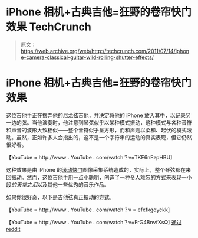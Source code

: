 # iPhone 相机+古典吉他=狂野的卷帘快门效果 TechCrunch

> 原文：<https://web.archive.org/web/http://techcrunch.com/2011/07/14/iphone-camera-classical-guitar-wild-rolling-shutter-effects/>

# iPhone 相机+古典吉他=狂野的卷帘快门效果

这位吉他手正在摆弄他的尼龙弦吉他，并决定将他的 iPhone 放入其中，以记录另一边的弦。当他演奏时，他注意到琴弦似乎以某种模式振动，这种模式与各种音符和声音的波形大致相似——整个音符似乎呈方形，而和声则以柔和、起伏的模式滚动。虽然，正如许多人会指出的，这不是一个字符串的运动的真实表现，但它仍然很好看。

【YouTube = http://www . YouTube . com/watch？v=TKF6nFzpHBU]

这种效果是由 iPhone 的[滚动快门](https://web.archive.org/web/20230203082221/http://en.wikipedia.org/wiki/Rolling_shutter)图像采集系统造成的，实际上，整个琴弦都在来回振动。然而，这位吉他手用一点小聪明，创造了一种令人难忘的方式来表现一小段*的天堂之泪*以及其他一些优秀的音乐作品。

如果你很好奇，以下是吉他弦真正振动的方式。

【YouTube = http://www . YouTube . com/watch？v = efxfkgqyckk]

【YouTube = http://www . YouTube . com/watch？v=FrG4BnvfXsQ]
[通过 reddit](https://web.archive.org/web/20230203082221/http://www.reddit.com/r/reddit.com/comments/in2rc/guitar_string_oscillations_captured_on_video/)